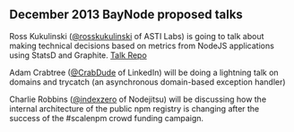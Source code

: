 ##  December 2013 BayNode proposed talks

Ross Kukulinski ([@rosskukulinski](https://twitter.com/rosskukulinski) of ASTI Labs) is going to talk about making technical decisions based on metrics from NodeJS applications using StatsD and Graphite. [Talk Repo](https://github.com/rosskukulinski/talk-statsd)

Adam Crabtree ([@CrabDude](https://twitter.com/CrabDude) of LinkedIn) will be doing a lightning talk on domains and trycatch (an asynchronous domain-based exception handler)

Charlie Robbins ([@indexzero](https://twitter.com/indexzero) of Nodejitsu) will be discussing how the internal architecture of the public npm registry is changing after the success of the #scalenpm crowd funding campaign.
